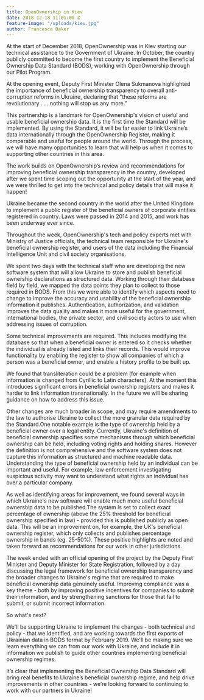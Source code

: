 ```yaml
---
title: OpenOwnership in Kiev
date: 2018-12-18 11:01:00 Z
feature-image: "/uploads/kiev.jpg"
author: Francesca Baker
---
```


At the start of December 2018, OpenOwnership was in Kiev starting our technical assistance to the Government of Ukraine. In October, the country publicly committed to become the first country to implement the Beneficial Ownership Data Standard (BODS), working with OpenOwnership through our Pilot Program. 

At the opening event, Deputy First Minister Olena Sukmanova highlighted the importance of beneficial ownership transparency to overall anti-corruption reforms in Ukraine, declaring that "these reforms are revolutionary . . . nothing will stop us any more.”

This partnership is a landmark for OpenOwnership's vision of useful and usable beneficial ownership data. It is the first time the Standard will be implemented. By using the Standard, it will be far easier to link Ukraine’s data internationally through the OpenOwnership Register, making it comparable and useful for people around the world. Through the process, we will have many opportunities to learn that will help us when it comes to supporting other countries in this area.

The work builds on OpenOwnership’s review and recommendations for improving beneficial ownership transparency in the country, developed after we  spent time scoping out the opportunity at the start of the year, and we were thrilled to get into the technical and policy details that will make it happen!

Ukraine became the second country in the world after the United Kingdom to implement a public register of the beneficial owners of corporate entities registered in country. Laws were passed in 2014 and 2015, and work has been underway ever since.

Throughout the week, OpenOwnership's tech and policy experts met with Ministry of Justice officials, the technical team responsible for Ukraine's beneficial ownership register, and users of the data including the Financial Intelligence Unit and civil society organisations. 

We spent two days with the technical staff who are developing the new software system that will allow Ukraine to store and publish beneficial ownership declarations as structured data. Working through their database field by field, we mapped the data points they plan to collect to those required in BODS. From this we were able to identify which aspects need to change to improve the accuracy and usability of the beneficial ownership information it publishes. Authentication, authorization, and validation improves the data quality and makes it more useful for the government, international bodies, the private sector, and civil society actors to use when addressing issues of corruption.

Some technical improvements are required. This includes modifying the database so that when a beneficial owner is entered so it checks whether the individual is already listed and links their records. This would improve functionality by enabling the register to show all companies of which a person was a beneficial owner, and enable a history profile to be built up.

We found that transliteration could be a problem (for example when information is changed from Cyrillic to Latin characters). At the moment this introduces significant errors in beneficial ownership registers and makes it harder to link information transnationally. In the future we will be sharing guidance on how to address this issue.

Other changes are much broader in scope, and may require amendments to the law to authorise Ukraine to collect the more granular data required by the Standard.One notable example is the type of ownership held by a beneficial owner over a legal entity. Currently, Ukraine's definition of beneficial ownership specifies some mechanisms through which beneficial ownership can be held, including voting rights and holding shares. However the definition is not comprehensive and the software system does not capture this information as structured and machine readable data. Understanding the type of beneficial ownership held by an individual can be important and useful. For example, law enforcement investigating suspicious activity may want to understand what rights an individual has over a particular company.

As well as identifying areas for improvement, we found several ways in which Ukraine's new software will enable much more useful beneficial ownership data to be published.The system is set to collect exact percentage of ownership (above the 25% threshold for beneficial ownership specified in law) - provided this is published publicly as open data. This will be an improvement on, for example, the UK's beneficial ownership register, which only collects and publishes percentage ownership in bands (eg. 25-50%). These positive highlights are noted and taken forward as recommendations for our work in other jurisdictions.

The week ended with an official opening of the project by the Deputy First Minister and Deputy Minister for State Registration, followed by a day discussing the legal framework for beneficial ownership transparency and the broader changes to Ukraine's regime that are required to make beneficial ownership data genuinely useful. Improving compliance was a key theme - both by improving positive incentives for companies to submit their information, and by strengthening sanctions for those that fail to submit, or submit incorrect information.

So what's next? 

We'll be supporting Ukraine to implement the changes - both technical and policy - that we identified, and are working towards the first exports of Ukrainian data in BODS format by February 2019. We'll be making sure we learn everything we can from our work with Ukraine, and include it in information we publish to guide other countries implementing beneficial ownership regimes. 

It’s clear that implementing the Beneficial Ownership Data Standard will bring real benefits to Ukraine’s beneficial ownership regime, and help drive improvements in other countries - we’re looking forward to continuing to work with our partners in Ukraine!